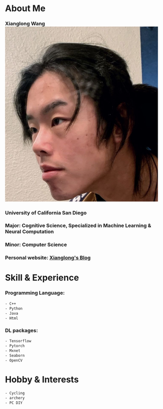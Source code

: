 # About Me
### Xianglong Wang ![me](/1.jpg)
### University of California San Diego   
### Major: Cognitive Science, Specialized in Machine Learning & Neural Computation  
### Minor: Computer Science  
### Personal website: [Xianglong's Blog](https://xiw019.com)  

# Skill & Experience  
### Programming Language: 
    - C++ 
    - Python 
    - Java 
    - Html  
     
### DL packages: 
    - Tensorflow 
    - Pytorch 
    - Mxnet 
    - Seaborn 
    - OpenCV

# Hobby & Interests
    - Cycling
    - archery 
    - PC DIY
  

